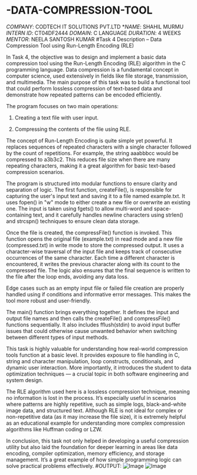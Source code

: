 # -DATA-COMPRESSION-TOOL
*COMPANY*: CODTECH IT SOLUTIONS PVT.LTD
**NAME*: SHAHIL MURMU
*INTERN ID*: CT04DF2444
*DOMAIN*: C LANGUAGE
*DURATION*: 4 WEEKS
*MENTOR*: NEELA SANTOSH KUMAR
#Task 4 Description – Data Compression Tool using Run-Length Encoding (RLE)

In Task 4, the objective was to design and implement a basic data compression tool using the Run-Length Encoding (RLE) algorithm in the C programming language. Data compression is a fundamental concept in computer science, used extensively in fields like file storage, transmission, and multimedia. The main purpose of this task was to build a functional tool that could perform lossless compression of text-based data and demonstrate how repeated patterns can be encoded efficiently.

The program focuses on two main operations:

1. Creating a text file with user input.


2. Compressing the contents of the file using RLE.



The concept of Run-Length Encoding is quite simple yet powerful. It replaces sequences of repeated characters with a single character followed by the count of repetitions. For example, the string aaabbbcc would be compressed to a3b3c2. This reduces file size when there are many repeating characters, making it a great algorithm for basic text-based compression scenarios.

The program is structured into modular functions to ensure clarity and separation of logic. The first function, createFile(), is responsible for capturing the user's input text and saving it to a file named example.txt. It uses fopen() in "w" mode to either create a new file or overwrite an existing one. The input is taken using fgets() to allow multi-word and space-containing text, and it carefully handles newline characters using strlen() and strcspn() techniques to ensure clean data storage.

Once the file is created, the compressFile() function is invoked. This function opens the original file (example.txt) in read mode and a new file (compressed.txt) in write mode to store the compressed output. It uses a character-wise traversal of the input file and keeps track of consecutive occurrences of the same character. Each time a different character is encountered, it writes the previous character along with its count to the compressed file. The logic also ensures that the final sequence is written to the file after the loop ends, avoiding any data loss.

Edge cases such as an empty input file or failed file creation are properly handled using if conditions and informative error messages. This makes the tool more robust and user-friendly.

The main() function brings everything together. It defines the input and output file names and then calls the createFile() and compressFile() functions sequentially. It also includes fflush(stdin) to avoid input buffer issues that could otherwise cause unwanted behavior when switching between different types of input methods.

This task is highly valuable for understanding how real-world compression tools function at a basic level. It provides exposure to file handling in C, string and character manipulation, loop constructs, conditionals, and dynamic user interaction. More importantly, it introduces the student to data optimization techniques — a crucial topic in both software engineering and system design.

The RLE algorithm used here is a lossless compression technique, meaning no information is lost in the process. It’s especially useful in scenarios where patterns are highly repetitive, such as simple logs, black-and-white image data, and structured text. Although RLE is not ideal for complex or non-repetitive data (as it may increase the file size), it is extremely helpful as an educational example for understanding more complex compression algorithms like Huffman coding or LZW.

In conclusion, this task not only helped in developing a useful compression utility but also laid the foundation for deeper learning in areas like data encoding, compiler optimization, memory efficiency, and storage management. It’s a great example of how simple programming logic can solve practical problems effectively.
#OUTPUT:
![Image](https://github.com/user-attachments/assets/0a5b9c83-486b-4206-9556-0bd2248921fb)
![Image](https://github.com/user-attachments/assets/15ecae6e-9b76-4c77-ae4d-610cf629fd9b)
